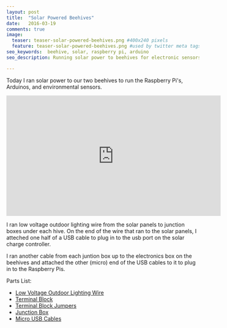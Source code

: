 ```yaml
---
layout: post
title:  "Solar Powered Beehives"
date:   2016-03-19
comments: true
image:
  teaser: teaser-solar-powered-beehives.png #400x240 pixels
  feature: teaser-solar-powered-beehives.png #used by twitter meta tags
seo_keywords:  beehive, solar, raspberry pi, arduino
seo_description: Running solar power to beehives for electronic sensors.

---
```


Today I ran solar power to our two beehives to run the Raspberry Pi's, Arduinos,
and environmental sensors.

<iframe width="560" height="315" src="https://www.youtube.com/embed/yVRE8kFTeko" frameborder="0" allowfullscreen></iframe>
 
I ran low voltage outdoor lighting wire from the solar panels to junction boxes
under each hive. On the end of the wire that ran to the solar panels, I atteched
one half of a USB cable to plug in to the usb port on the solar charge controller.

I ran another cable from each juntion box up to the electronics box on the
beehives and attached the other (micro) end of the USB cables to it to plug in
to the Raspberry Pis.

Parts List:

* [Low Voltage Outdoor Lighting Wire](http://amzn.to/22uxBkX)
* [Terminal Block](http://amzn.to/1RrzAEN)
* [Terminal Block Jumpers](http://amzn.to/1nXLqJ2)
* [Junction Box](http://amzn.to/1RrzSeO)
* [Micro USB Cables](http://amzn.to/1RrzVr5)


